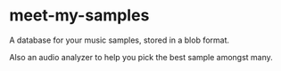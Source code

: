 # meet-my-samples

A database for your music samples, stored in a blob format.


Also an audio analyzer to help you pick the best sample amongst many.
